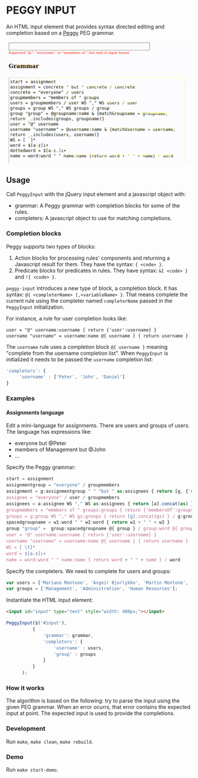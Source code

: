 # PEGGY INPUT

An HTML input element that provides syntax directed editing and completion based on a [Peggy](https://peggyjs.org/) PEG grammar.

![PeggyInput](docs/peggy-input.gif)

## Usage

Call `PeggyInput` with the jQuery input element and a javascript object with:

- grammar: A Peggy grammar with completion blocks for some of the rules.
- completers: A javascript object to use for matching completions.

### Completion blocks

Peggy supports two types of blocks:
1. Action blocks for processing rules' components and returning a Javascript result for them. They have the syntax: `{ <code> }`.
2. Predicate blocks for predicates in rules. They have syntax: `&{ <code> }` and `!{ <code> }`.

`peggy-input` introduces a new type of block, a completion block. 
It has syntax: `@{ <completerName> [,<variableName> }`.
That means complete the current rule using the completer named `completerName` passed in the `PeggyInput` initialization.

For instance, a rule for user completion looks like:
```
user = "@" username:username { return {'user':username} }
username "username" = username:name @{ username } { return username }
```

The `username` rule uses a completion block `@{ username }` meaning "complete from the username completion list".
When `PeggyInput` is initialized it needs to be passed the `username` completion list: 
```javascript
'completers': {
     'username' : ['Peter', 'John', 'Daniel']
}
```

### Examples

#### Assignments language

Edit a mini-language for assignments. There are users and groups of users.
The language has expressions like:
- everyone but @Peter
- members of Management but @John
- ...

Specify the Peggy grammar:

```javascript
start = assignment
assignmentgroup = "everyone" / groupmembers
assignment = g:assignmentgroup " " "but " as:assignees { return [g, {'not': as}] } / assignees
assignee = "everyone" / user / groupmembers
assignees = a:assignee WS "," WS as:assignees { return [a].concat(as) } / a:assignee { return [a] }
groupmembers = "members of " groups:groups { return {'membersOf':groups} }
groups = g:group WS "," WS gs:groups { return [g].concat(gs) } / g:group { return [g] }
spacedgroupname = w1:word " " w2:word { return w1 + " " + w2 }
group "group" =  group:spacedgroupname @{ group } / group:word @{ group }
user = "@" username:username { return {'user':username} }
username "username" = username:name @{ username } { return username }
WS = [ \t]*
word = $[a-z]i+
name = word:word " " name:name { return word + " " + name } / word
```

Specify the completers. We need to complete for users and groups:

```javascript
var users = ['Mariano Montone', 'Asgeir Bjorlykke', 'Martin Montone', 'Fernando Berretti'];
var groups = ['Management', 'Administration', 'Human Resources'];
```

Instantiate the HTML input element:

```html
<input id="input" type="text" style="width: 400px;"></input>
```

```javascript
PeggyInput($('#input'),
          {
              'grammar': grammar,
              'completers': {
                  'username' : users,
                  'group' : groups
              }
          }
      );
```

### How it works

The algorithm is based on the following: try to parse the input using the given PEG grammar. When an error ocurrs, that error contains the expected input at point. The expected input is used to provide the completions.

### Development

Run `make`, `make clean`, `make rebuild`.

### Demo

Run `make start-demo`.
